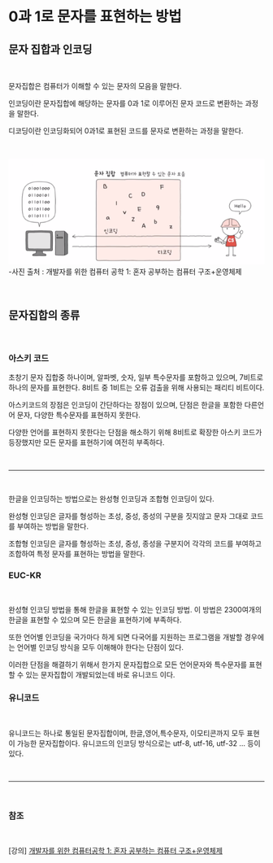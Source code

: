 # 0과 1로 문자를 표현하는 방법

## 문자 집합과 인코딩

<br>

문자집합은 컴퓨터가 이해할 수 있는 문자의 모음을 말한다. 

인코딩이란 문자집합에 해당하는 문자를 0과 1로 이루어진 문자 코드로 변환하는 과정을 말한다.

디코딩이란 인코딩화되어 0과1로 표현된 코드를 문자로 변환하는 과정을 말한다.

<br>

![ex_screenshot](./img/%EB%AC%B8%EC%9E%90%EC%A7%91%ED%95%A9.png)   
-사진 출처 : 개발자를 위한 컴퓨터 공학 1: 혼자 공부하는 컴퓨터 구조+운영체제

<br>

## 문자집합의 종류

<br>

### 아스키 코드

초창기 문자 집합중 하나이며, 알파벳, 숫자, 일부 특수문자를 포함하고 있으며, 7비트로 하나의 문자를 표현한다. 8비트 중 1비트는 오류 검출을 위해 사용되는 패리티 비트이다.

아스키코드의 장점은 인코딩이 간단하다는 장점이 있으며, 단점은 한글을 포함한 다른언어 문자, 다양한 특수문자를 표현하지 못한다.

다양한 언어를 표현하지 못한다는 단점을 해소하기 위해 8비트로 확장한 아스키 코드가 등장했지만 모든 문자를 표현하기에 여전히 부족하다.

<br>

- - -

<br>

한글을 인코딩하는 방법으로는 완성형 인코딩과 조합형 인코딩이 있다.

완성형 인코딩은 글자를 형성하는 초성, 중성, 종성의 구분을 짓지않고 문자 그대로 코드를 부여하는 방법을 말한다.

조합형 인코딩은 글자를 형성하는 초성, 중성, 종성을 구분지어 각각의 코드를 부여하고 조합하여 특정 문자를 표현하는 방법을 말한다.

### EUC-KR 

<br>

완성형 인코딩 방법을 통해 한글을 표현할 수 있는 인코딩 방법. 이 방법은 2300여개의 한글을 표현할 수 있으며 모든 한글을 표현하기에 부족하다.

또한 언어별 인코딩을 국가마다 하게 되면 다국어를 지원하는 프로그램을 개발할 경우에는 언어별 인코딩 방식을 모두 이해해야 한다는 단점이 있다.

이러한 단점을 해결하기 위해서 한가지 문자집합으로 모든 언어문자와 특수문자를 표현할 수 있는 문자집합이 개발되었는데 바로 유니코드 이다.

### 유니코드

<br>

유니코드는 하나로 통일된 문자집합이며, 한글,영어,특수문자, 이모티콘까지 모두 표현이 가능한 문자집합이다.
유니코드의 인코딩 방식으로는 utf-8, utf-16, utf-32 ... 등이 있다.


<br>

--- 

<br>


### 참조

<br>

[강의] [개발자를 위한 컴퓨터공학 1: 혼자 공부하는 컴퓨터 구조+운영체제](https://www.inflearn.com/course/%ED%98%BC%EC%9E%90-%EA%B3%B5%EB%B6%80%ED%95%98%EB%8A%94-%EC%BB%B4%ED%93%A8%ED%84%B0%EA%B5%AC%EC%A1%B0-%EC%9A%B4%EC%98%81%EC%B2%B4%EC%A0%9C)
